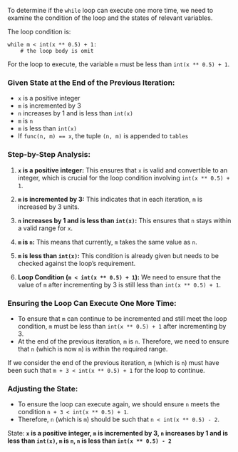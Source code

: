 To determine if the `while` loop can execute one more time, we need to examine the condition of the loop and the states of relevant variables.

The loop condition is:
```
while m < int(x ** 0.5) + 1:
    # the loop body is omit
```

For the loop to execute, the variable `m` must be less than `int(x ** 0.5) + 1`.

### Given State at the End of the Previous Iteration:
- `x` is a positive integer
- `m` is incremented by 3
- `n` increases by 1 and is less than `int(x)`
- `m` is `n`
- `m` is less than `int(x)`
- If `func(n, m) == x`, the tuple `(n, m)` is appended to `tables`

### Step-by-Step Analysis:

1. **`x` is a positive integer:** This ensures that `x` is valid and convertible to an integer, which is crucial for the loop condition involving `int(x ** 0.5) + 1`.

2. **`m` is incremented by 3:** This indicates that in each iteration, `m` is increased by 3 units.

3. **`n` increases by 1 and is less than `int(x)`:** This ensures that `n` stays within a valid range for `x`.

4. **`m` is `n`:** This means that currently, `m` takes the same value as `n`.

5. **`m` is less than `int(x)`:** This condition is already given but needs to be checked against the loop’s requirement.

6. **Loop Condition (`m < int(x ** 0.5) + 1`):** We need to ensure that the value of `m` after incrementing by 3 is still less than `int(x ** 0.5) + 1`.

### Ensuring the Loop Can Execute One More Time:

- To ensure that `m` can continue to be incremented and still meet the loop condition, `m` must be less than `int(x ** 0.5) + 1` after incrementing by 3.
- At the end of the previous iteration, `m` is `n`. Therefore, we need to ensure that `n` (which is now `m`) is within the required range.

If we consider the end of the previous iteration, `m` (which is `n`) must have been such that `m + 3 < int(x ** 0.5) + 1` for the loop to continue.

### Adjusting the State:

- To ensure the loop can execute again, we should ensure `n` meets the condition `n + 3 < int(x ** 0.5) + 1`.
- Therefore, `n` (which is `m`) should be such that `n < int(x ** 0.5) - 2`.

State: **`x` is a positive integer, `m` is incremented by 3, `n` increases by 1 and is less than `int(x)`, `m` is `n`, `n` is less than `int(x ** 0.5) - 2`**